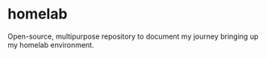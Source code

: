 # homelab
Open-source, multipurpose repository to document my journey bringing up my homelab environment.
